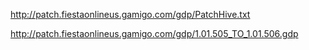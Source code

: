 http://patch.fiestaonlineus.gamigo.com/gdp/PatchHive.txt


http://patch.fiestaonlineus.gamigo.com/gdp/1.01.505_TO_1.01.506.gdp
